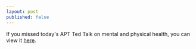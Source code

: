 ```yaml
---
layout: post
published: false
---
```

If you missed today's APT Ted Talk on mental and physical health, you can view it [here](https://docs.google.com/presentation/d/1GFaNfhy4es7UcRHBRAuwztiTWvqyEfIaD6-wMwE8R1I/edit?usp=sharing).
